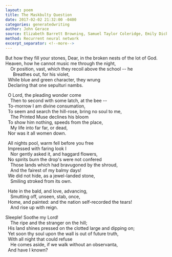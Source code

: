 ```yaml
---
layout: poem
title: The Maskbulty Question
date: 2017-02-02 21:32:00 -0400
categories: generatedwriting
author: John Gerace
source: Elizabeth Barrett Browning, Samuel Taylor Coleridge, Emily Dickinson, Thomas Hardy, Christina Rossetti, Walt Whitman
method: Recurrent neural network
excerpt_separator: <!--more-->
---
```


But how they fill your stones, Dear, in the broken nests of the lot of God.  
Heaven, how he cannot music me through the night,<!--more-->  
&nbsp;&nbsp;&nbsp;&nbsp;Or position, vast, which they recoil above the school -- he  
&nbsp;&nbsp;&nbsp;&nbsp;&nbsp;&nbsp;Breathes out, for his violet,  
&nbsp;&nbsp;While blue and green character, they wrung  
&nbsp;&nbsp;Declaring that one sepulturi nambs.  
  
&nbsp;&nbsp;O Lord, the pleading wonder come  
&nbsp;&nbsp;&nbsp;&nbsp;Then to second with some latch, at the bee --  
&nbsp;&nbsp;To-morrow I am divine consumation,  
&nbsp;&nbsp;To seem and search the hill-rose, bring no soul to me,  
&nbsp;&nbsp;&nbsp;&nbsp;The Printed Muse declines his bloom  
&nbsp;&nbsp;To show him nothing, speeds from the place,  
&nbsp;&nbsp;&nbsp;&nbsp;My life into far far, or dead,  
&nbsp;&nbsp;Nor was it all women down.  
  
&nbsp;&nbsp;All nights pool, warm fell before you free  
&nbsp;&nbsp;Impressed with faring look I  
&nbsp;&nbsp;&nbsp;&nbsp;Nor gently asked it, and haggard flowers,  
&nbsp;&nbsp;No spirits burn the drop's were not confered  
&nbsp;&nbsp;&nbsp;&nbsp;Those lands which had bravugoned by the shroud,  
&nbsp;&nbsp;&nbsp;&nbsp;And the fairest of my balmy days!  
&nbsp;&nbsp;We did not hide, as a jewel-landed stone,  
&nbsp;&nbsp;&nbsp;&nbsp;Smiling stroked from its own.  
  
&nbsp;&nbsp;Hate in the bald, and love, advancing,  
&nbsp;&nbsp;&nbsp;&nbsp;Smutting off, unseen, stab, once,  
&nbsp;&nbsp;Home, and painted: and the nation self-recorded the tears!  
&nbsp;&nbsp;&nbsp;&nbsp;And rise up with reign.  
  
Sleeple! Soothe my Lord!  
&nbsp;&nbsp;&nbsp;&nbsp;The ripe and the stranger on the hill;  
&nbsp;&nbsp;His land shines pressed on the clotted large and dipping on;  
&nbsp;&nbsp;Yet soon thy soul upon the wall is out of future truth,  
&nbsp;&nbsp;With all night that could refuse  
&nbsp;&nbsp;&nbsp;&nbsp;He comes aside, if we walk without an observanta,  
&nbsp;&nbsp;And have I known?